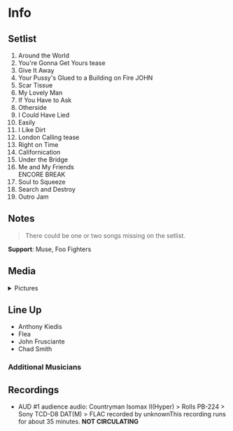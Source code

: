 # Info

## Setlist

1. Around the World
2. You're Gonna Get Yours tease
3. Give It Away
4. Your Pussy's Glued to a Building on Fire JOHN
5. Scar Tissue
6. My Lovely Man
7. If You Have to Ask
8. Otherside
9. I Could Have Lied
10. Easily
11. I Like Dirt
12. London Calling tease
13. Right on Time
14. Californication
15. Under the Bridge
16. Me and My Friends
<br> ENCORE BREAK
17. Soul to Squeeze
18. Search and Destroy
19. Outro Jam

## Notes

> There could be one or two songs missing on the setlist.

**Support**: Muse, Foo Fighters

## Media 

<details>
  <summary>Pictures</summary>
  <!--<img alt="Setlist" title="Setlist" src="_.jpg" height="200" />
  <img alt="Clipping" title="Clipping" src="_.jpg" height="200" />
  <img alt="Flyer" title="Flyer" src="_.jpg" height="200" />-->
</details>

## Line Up

* Anthony Kiedis
* Flea
* John Frusciante
* Chad Smith

### Additional Musicians

## Recordings

* AUD #1 audience audio: Countryman Isomax II(Hyper) > Rolls PB-224 > Sony TCD-D8 DAT(M) > FLAC recorded by unknownThis recording runs for about 35 minutes. **NOT CIRCULATING**
